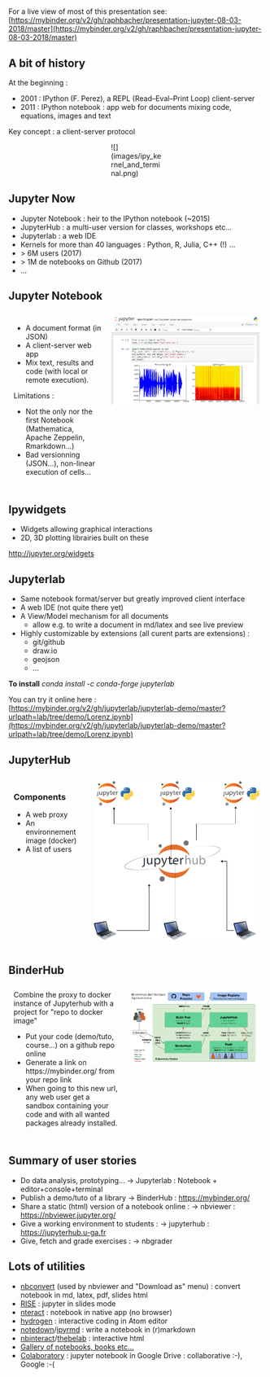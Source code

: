 #

For a live view of most of this presentation see:
[https://mybinder.org/v2/gh/raphbacher/presentation-jupyter-08-03-2018/master](https://mybinder.org/v2/gh/raphbacher/presentation-jupyter-08-03-2018/master)

## A bit of history

At the beginning :
- 2001 : IPython (F. Perez), a REPL (Read–Eval–Print Loop) client-server
- 2011 : IPython notebook : app web for documents mixing code, equations, images and text

Key concept : a client-server protocol
<div style="margin: 0 auto;width:20%">
![](images/ipy_kernel_and_terminal.png)
</div>

## Jupyter Now

- Jupyter Notebook : heir to the IPython notebook (~2015)
- JupyterHub : a multi-user version for classes, workshops etc...
- Jupyterlab : a web IDE 
- Kernels for more than 40 languages : Python, R, Julia, C++ (!) ...
- \> 6M users (2017)
- \> 1M de notebooks on Github (2017)
- ...

## Jupyter Notebook
<div class="row" style="display:flex;width:100%">
<div class="column" style="margin:10px; flex:auto">
<ul>
    <li> A document format (in JSON)
    <li> A client-server web app
    <li> Mix text, results and code (with local or remote execution).
</ul>

Limitations :
<ul>
<li>Not the only nor the first Notebook (Mathematica, Apache Zeppelin, Rmarkdown...)
<li> Bad versionning (JSON...), non-linear execution of cells...
</ul>
</div>
<div class="column" style="margin:10px; flex:auto">
<img src="images/jupyter_notebook.png">
</div>
</div>

## Ipywidgets

- Widgets allowing graphical interactions
- 2D, 3D plotting librairies built on these 

http://jupyter.org/widgets

## Jupyterlab

- Same notebook format/server but greatly improved client interface
- A web IDE (not quite there yet)
- A View/Model mechanism for all documents
  - allow e.g. to write a document in md/latex and see live preview
- Highly customizable by extensions (all curent parts are extensions) :
  - git/github
  - draw.io
  - geojson 
  - ...
  
 **To install**
 *conda install -c conda-forge jupyterlab*

 You can try it online here : [https://mybinder.org/v2/gh/jupyterlab/jupyterlab-demo/master?urlpath=lab/tree/demo/Lorenz.ipynb](https://mybinder.org/v2/gh/jupyterlab/jupyterlab-demo/master?urlpath=lab/tree/demo/Lorenz.ipynb)

## JupyterHub


<div class="row" style="display:flex;width:100%">
<div class="column" style="margin:10px; flex:auto">
<h3> Components </h3>
<ul>
<li>A web proxy
<li>An environnement image (docker)
<li>A list of users
</ul>

</div>
<div class="column" style="flex:auto;margin:10px">
<img src="images/jupyterhub_schema.png">
</div>
</div>

## BinderHub

<div class="row" style="display:flex; margin: 0 auto; width: 100%">
<div class="column" style="flex:30%; margin: 10px">
    Combine the proxy to docker instance of Jupyterhub with a project for "repo to docker image"

<ul>
<li> Put your code (demo/tuto, course...) on a github repo online
<li> Generate a link on https://mybinder.org/ from your repo link
<li> When going to this new url, any web user get a sandbox containing your code and with all wanted packages already installed.
</ul>
</div>
<div class="column" style="flex:40%; margin: 10px">
<img src="images/architecture.png">
</div>
</div>


## Summary of user stories

- Do data analysis, prototyping...
    -> Jupyterlab : Notebook + editor+console+terminal
- Publish a demo/tuto of a library
    -> BinderHub : https://mybinder.org/
- Share a static (html) version of a notebook online  :
    -> nbviewer : https://nbviewer.jupyter.org/
- Give a working environment to students  :
    -> jupyterhub : https://jupyterhub.u-ga.fr
- Give, fetch and grade exercises : -> nbgrader

 ## Lots of utilities

- [nbconvert](https://github.com/jupyter/nbconvert) (used by nbviewer and "Download as" menu) : convert notebook in md, latex, pdf, slides html
- [RISE](https://github.com/damianavila/RISE) : jupyter in slides mode
- [nteract](https://nteract.io/) : notebook in native app (no browser)
- [hydrogen](https://nteract.io/atom) : interactive coding in Atom editor
- [notedown](https://github.com/aaren/notedown)/[ipyrmd](https://github.com/chronitis/ipyrmd) : write a notebook in (r)markdown
- [nbinteract](https://github.com/SamLau95/nbinteract)/[thebelab](https://github.com/minrk/thebelab) : interactive html
- [Gallery of notebooks, books etc...](https://github.com/jupyter/jupyter/wiki/a-gallery-of-interesting-jupyter-notebooks)
- [Colaboratory](https://colab.research.google.com) : jupyter notebook in Google Drive : collaborative :-), Google :-(